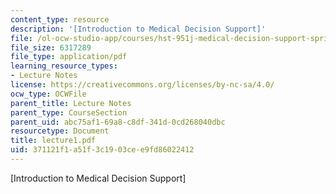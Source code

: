 ```yaml
---
content_type: resource
description: '[Introduction to Medical Decision Support]'
file: /ol-ocw-studio-app/courses/hst-951j-medical-decision-support-spring-2003/371121f1a51f3c1903cee9fd86022412_lecture1.pdf
file_size: 6317289
file_type: application/pdf
learning_resource_types:
- Lecture Notes
license: https://creativecommons.org/licenses/by-nc-sa/4.0/
ocw_type: OCWFile
parent_title: Lecture Notes
parent_type: CourseSection
parent_uid: abc75af1-69a8-c8df-341d-0cd268040dbc
resourcetype: Document
title: lecture1.pdf
uid: 371121f1-a51f-3c19-03ce-e9fd86022412
---
```

[Introduction to Medical Decision Support]